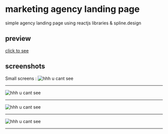 # marketing agency landing page

simple agency landing page using reactjs libraries & spline.design 

## preview 
[click to see](https://khadidjainfoinfinity.github.io/nexus-react-landing-page/)
## screenshots 
Small screens :
<img src="https://i.postimg.cc/L6ycJ9Kd/IMG-20240615-211350.jpg" alt="hhh u cant see">
<hr>
<img src="https://i.postimg.cc/8z9xbZzt/IMG-20240615-211303.jpg" alt="hhh u cant see">
<hr>

<img src="https://i.postimg.cc/R0typw39/IMG-20240615-211240.jpg" alt="hhh u cant see">
<hr>
<img src="https://i.postimg.cc/g2nfRCmx/IMG-20240615-211213.jpg" alt="hhh u cant see">
<hr>
